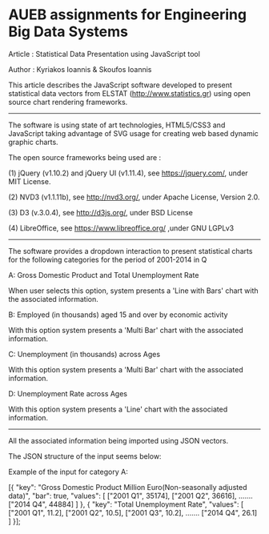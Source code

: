 # AUEB assignments for Engineering Big Data Systems

Article : Statistical Data Presentation using JavaScript tool 

Author : Kyriakos Ioannis &  Skoufos Ioannis

This article describes the JavaScript software developed to present statistical data vectors from ELSTAT 
(http://www.statistics.gr) using open source chart rendering frameworks.

***
The software is using state of art technologies, HTML5/CSS3 and JavaScript taking advantage of SVG usage for creating 
web based dynamic graphic charts.

The open source frameworks being used are : 

(1) jQuery (v1.10.2) and jQuery UI (v1.11.4), see https://jquery.com/, under MIT License.

(2) NVD3 (v1.1.11b), see http://nvd3.org/, under Apache License, Version 2.0.

(3) D3 (v.3.0.4), see http://d3js.org/, under BSD License

(4) LibreOffice, see https://www.libreoffice.org/ ,under GNU LGPLv3

***
The software provides a dropdown interaction to present statistical charts for the following categories for the period 
of 2001-2014 in Q

A: Gross Domestic Product and Total Unemployment Rate

When user selects this option, system presents a 'Line with Bars' chart with the associated information.

B: Employed (in thousands) aged 15 and over by economic activity

With this option system presents a 'Multi Bar' chart with the associated information.

C: Unemployment (in thousands) across Ages

With this option system presents a 'Multi Bar' chart with the associated information.

D: Unemployment Rate across Ages

With this option system presents a 'Line' chart with the associated information.

***
All the associated information being imported using JSON vectors.

The JSON structure of the input seems below:

Example of the input for category A:

[{
    "key": "Gross Domestic Product Million Euro(Non-seasonally adjusted data)",
        "bar": true,
        "values": [
        ["2001 Q1", 35174],
        ["2001 Q2", 36616],
        .......
        ["2014 Q4", 44884]
    ]
}, {
    "key": "Total Unemployment Rate",
        "values": [
        ["2001 Q1", 11.2],
        ["2001 Q2", 10.5],
        ["2001 Q3", 10.2],
       .......
        ["2014 Q4", 26.1]
    ]
}];
